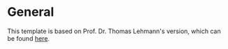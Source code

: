 # General
This template is based on Prof. Dr. Thomas Lehmann's version, which can be found [here](https://users.informatik.haw-hamburg.de/~infwse322/material/).
